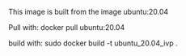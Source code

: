 This image is built from the image ubuntu:20.04

Pull with:
docker pull ubuntu:20.04

build with:
sudo docker build -t ubuntu_20.04_ivp . 
